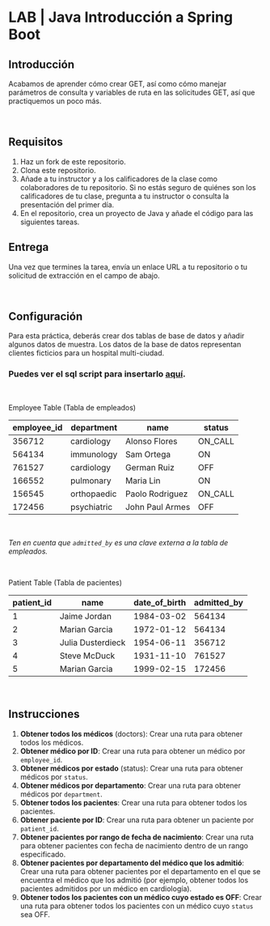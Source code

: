 # LAB | Java Introducción a Spring Boot

## Introducción

Acabamos de aprender cómo crear GET, así como cómo manejar parámetros de consulta y variables de ruta en las solicitudes GET, así que practiquemos un poco más.

<br>

## Requisitos

1. Haz un fork de este repositorio.
2. Clona este repositorio.
3. Añade a tu instructor y a los calificadores de la clase como colaboradores de tu repositorio. Si no estás seguro de quiénes son los calificadores de tu clase, pregunta a tu instructor o consulta la presentación del primer día.
4. En el repositorio, crea un proyecto de Java y añade el código para las siguientes tareas.

## Entrega

Una vez que termines la tarea, envía un enlace URL a tu repositorio o tu solicitud de extracción en el campo de abajo.

<br>

## Configuración

Para esta práctica, deberás crear dos tablas de base de datos y añadir algunos datos de muestra. Los datos de la base de datos representan clientes ficticios para un hospital multi-ciudad.

### **Puedes ver el sql script para insertarlo [aquí](./src/main/resources/data.sql).**


<br>

Employee Table (Tabla de empleados)

| employee_id | department  | name            | status  |
| ----------- | ----------- | --------------- | ------- |
| 356712      | cardiology  | Alonso Flores   | ON_CALL |
| 564134      | immunology  | Sam Ortega      | ON      |
| 761527      | cardiology  | German Ruiz     | OFF     |
| 166552      | pulmonary   | Maria Lin       | ON      |
| 156545      | orthopaedic | Paolo Rodriguez | ON_CALL |
| 172456      | psychiatric | John Paul Armes | OFF     |

<br>

*Ten en cuenta que `admitted_by` es una clave externa a la tabla de empleados.*

<br>

Patient Table (Tabla de pacientes)

| patient_id | name              | date_of_birth | admitted_by |
| ---------- | ----------------- | ------------- | ----------- |
| 1          | Jaime Jordan      | 1984-03-02    | 564134      |
| 2          | Marian Garcia     | 1972-01-12    | 564134      |
| 3          | Julia Dusterdieck | 1954-06-11    | 356712      |
| 4          | Steve McDuck      | 1931-11-10    | 761527      |
| 5          | Marian Garcia     | 1999-02-15    | 172456      |

<br>

## Instrucciones

1. **Obtener todos los médicos** (doctors): Crear una ruta para obtener todos los médicos.
2. **Obtener médico por ID**: Crear una ruta para obtener un médico por `employee_id`.
3. **Obtener médicos por estado** (status): Crear una ruta para obtener médicos por `status`.
4. **Obtener médicos por departamento**: Crear una ruta para obtener médicos por `department`.
5. **Obtener todos los pacientes**: Crear una ruta para obtener todos los pacientes.
6. **Obtener paciente por ID**: Crear una ruta para obtener un paciente por `patient_id`.
7. **Obtener pacientes por rango de fecha de nacimiento**: Crear una ruta para obtener pacientes con fecha de nacimiento dentro de un rango especificado.
8. **Obtener pacientes por departamento del médico que los admitió**: Crear una ruta para obtener pacientes por el departamento en el que se encuentra el médico que los admitió (por ejemplo, obtener todos los pacientes admitidos por un médico en cardiología).
9. **Obtener todos los pacientes con un médico cuyo estado es OFF**: Crear una ruta para obtener todos los pacientes con un médico cuyo `status` sea OFF.

<br>